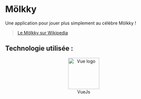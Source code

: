 # Mölkky

Une application pour jouer plus simplement au célèbre Mölkky !  
> <a href="https://fr.wikipedia.org/wiki/M%C3%B6lkky" target="_blank">Le Mölkky sur Wikipedia</a>

## Technologie utilisée :

<p align="center">
<a href="https://vuejs.org" target="_blank" rel="noopener noreferrer"><img width="100" src="https://vuejs.org/images/logo.png" alt="Vue logo"></a>
<br>
VueJs
</p>
